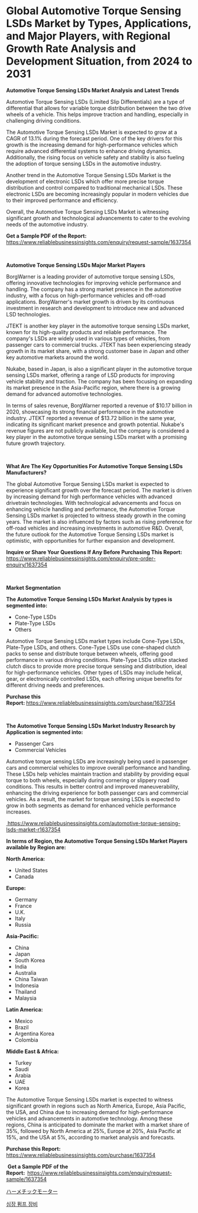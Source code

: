 <p><h1>Global Automotive Torque Sensing LSDs Market by Types, Applications, and Major Players, with Regional Growth Rate Analysis and Development Situation, from 2024 to 2031</h1></p><p><strong>Automotive Torque Sensing LSDs Market Analysis and Latest Trends</strong></p>
<p><p>Automotive Torque Sensing LSDs (Limited Slip Differentials) are a type of differential that allows for variable torque distribution between the two drive wheels of a vehicle. This helps improve traction and handling, especially in challenging driving conditions. </p><p>The Automotive Torque Sensing LSDs Market is expected to grow at a CAGR of 13.1% during the forecast period. One of the key drivers for this growth is the increasing demand for high-performance vehicles which require advanced differential systems to enhance driving dynamics. Additionally, the rising focus on vehicle safety and stability is also fueling the adoption of torque sensing LSDs in the automotive industry.</p><p>Another trend in the Automotive Torque Sensing LSDs Market is the development of electronic LSDs which offer more precise torque distribution and control compared to traditional mechanical LSDs. These electronic LSDs are becoming increasingly popular in modern vehicles due to their improved performance and efficiency.</p><p>Overall, the Automotive Torque Sensing LSDs Market is witnessing significant growth and technological advancements to cater to the evolving needs of the automotive industry.</p></p>
<p><strong>Get a Sample PDF of the Report:&nbsp;</strong> <a href="https://www.reliablebusinessinsights.com/enquiry/request-sample/1637354">https://www.reliablebusinessinsights.com/enquiry/request-sample/1637354</a></p>
<p>&nbsp;</p>
<p><strong>Automotive Torque Sensing LSDs Major Market Players</strong></p>
<p><p>BorgWarner is a leading provider of automotive torque sensing LSDs, offering innovative technologies for improving vehicle performance and handling. The company has a strong market presence in the automotive industry, with a focus on high-performance vehicles and off-road applications. BorgWarner's market growth is driven by its continuous investment in research and development to introduce new and advanced LSD technologies.</p><p>JTEKT is another key player in the automotive torque sensing LSDs market, known for its high-quality products and reliable performance. The company's LSDs are widely used in various types of vehicles, from passenger cars to commercial trucks. JTEKT has been experiencing steady growth in its market share, with a strong customer base in Japan and other key automotive markets around the world.</p><p>Nukabe, based in Japan, is also a significant player in the automotive torque sensing LSDs market, offering a range of LSD products for improving vehicle stability and traction. The company has been focusing on expanding its market presence in the Asia-Pacific region, where there is a growing demand for advanced automotive technologies.</p><p>In terms of sales revenue, BorgWarner reported a revenue of $10.17 billion in 2020, showcasing its strong financial performance in the automotive industry. JTEKT reported a revenue of $13.72 billion in the same year, indicating its significant market presence and growth potential. Nukabe's revenue figures are not publicly available, but the company is considered a key player in the automotive torque sensing LSDs market with a promising future growth trajectory.</p></p>
<p>&nbsp;</p>
<p><strong>What Are The Key Opportunities For Automotive Torque Sensing LSDs Manufacturers?</strong></p>
<p><p>The global Automotive Torque Sensing LSDs market is expected to experience significant growth over the forecast period. The market is driven by increasing demand for high performance vehicles with advanced drivetrain technologies. With technological advancements and focus on enhancing vehicle handling and performance, the Automotive Torque Sensing LSDs market is projected to witness steady growth in the coming years. The market is also influenced by factors such as rising preference for off-road vehicles and increasing investments in automotive R&D. Overall, the future outlook for the Automotive Torque Sensing LSDs market is optimistic, with opportunities for further expansion and development.</p></p>
<p><strong>Inquire or Share Your Questions If Any Before Purchasing This Report:</strong> <a href="https://www.reliablebusinessinsights.com/enquiry/pre-order-enquiry/1637354">https://www.reliablebusinessinsights.com/enquiry/pre-order-enquiry/1637354</a></p>
<p>&nbsp;</p>
<p><strong>Market Segmentation</strong></p>
<p><strong>The Automotive Torque Sensing LSDs Market Analysis by types is segmented into:</strong></p>
<p><ul><li>Cone-Type LSDs</li><li>Plate-Type LSDs</li><li>Others</li></ul></p>
<p><p>Automotive Torque Sensing LSDs market types include Cone-Type LSDs, Plate-Type LSDs, and others. Cone-Type LSDs use cone-shaped clutch packs to sense and distribute torque between wheels, offering good performance in various driving conditions. Plate-Type LSDs utilize stacked clutch discs to provide more precise torque sensing and distribution, ideal for high-performance vehicles. Other types of LSDs may include helical, gear, or electronically controlled LSDs, each offering unique benefits for different driving needs and preferences.</p></p>
<p><strong>Purchase this Report:&nbsp;</strong><a href="https://www.reliablebusinessinsights.com/purchase/1637354">https://www.reliablebusinessinsights.com/purchase/1637354</a></p>
<p>&nbsp;</p>
<p><strong>The Automotive Torque Sensing LSDs Market Industry Research by Application is segmented into:</strong></p>
<p><ul><li>Passenger Cars</li><li>Commercial Vehicles</li></ul></p>
<p><p>Automotive torque sensing LSDs are increasingly being used in passenger cars and commercial vehicles to improve overall performance and handling. These LSDs help vehicles maintain traction and stability by providing equal torque to both wheels, especially during cornering or slippery road conditions. This results in better control and improved maneuverability, enhancing the driving experience for both passenger cars and commercial vehicles. As a result, the market for torque sensing LSDs is expected to grow in both segments as demand for enhanced vehicle performance increases.</p></p>
<p><a href="https://www.reliablebusinessinsights.com/automotive-torque-sensing-lsds-market-r1637354">&nbsp;https://www.reliablebusinessinsights.com/automotive-torque-sensing-lsds-market-r1637354</a></p>
<p><strong>In terms of Region, the Automotive Torque Sensing LSDs Market Players available by Region are:</strong></p>
<p>
    <p> <strong> North America: </strong>
        <ul>
            <li>United States</li>
            <li>Canada</li>
        </ul>
        </p> 
    <p> <strong> Europe: </strong>
        <ul>
            <li>Germany</li>
            <li>France</li>
            <li>U.K.</li>
            <li>Italy</li>
            <li>Russia</li>
        </ul>
        </p> 
    <p> <strong> Asia-Pacific: </strong>
        <ul>
            <li>China</li>
            <li>Japan</li>
            <li>South Korea</li>
            <li>India</li>
            <li>Australia</li>
            <li>China Taiwan</li>
            <li>Indonesia</li>
            <li>Thailand</li>
            <li>Malaysia</li>
        </ul>
        </p> 
    <p> <strong> Latin America: </strong>
        <ul>
            <li>Mexico</li>
            <li>Brazil</li>
            <li>Argentina Korea</li>
            <li>Colombia</li>
        </ul>
        </p> 
    <p> <strong> Middle East & Africa: </strong>
        <ul>
            <li>Turkey</li>
            <li>Saudi</li>
            <li>Arabia</li>
            <li>UAE</li>
            <li>Korea</li>
        </ul>
    </p>
    </p>
<p><p>The Automotive Torque Sensing LSDs market is expected to witness significant growth in regions such as North America, Europe, Asia Pacific, the USA, and China due to increasing demand for high-performance vehicles and advancements in automotive technology. Among these regions, China is anticipated to dominate the market with a market share of 35%, followed by North America at 25%, Europe at 20%, Asia Pacific at 15%, and the USA at 5%, according to market analysis and forecasts.</p></p>
<p><strong>Purchase this Report: </strong><a href="https://www.reliablebusinessinsights.com/purchase/1637354">https://www.reliablebusinessinsights.com/purchase/1637354</a></p>
<p>&nbsp;<strong>Get a Sample PDF of the Report:&nbsp;&nbsp;</strong><a href="https://www.reliablebusinessinsights.com/enquiry/request-sample/1637354">https://www.reliablebusinessinsights.com/enquiry/request-sample/1637354</a></p>
<p><strong></strong></p>
<p><p><a href="https://github.com/sghwr779811674/Market-Research-Report-List-3/blob/main/4089262125098.md">ハーメチックモーター</a></p><p><a href="https://github.com/vdhdwjyp90142/Market-Research-Report-List-3/blob/main/2918268126987.md">심장 펌프 장비</a></p></p>